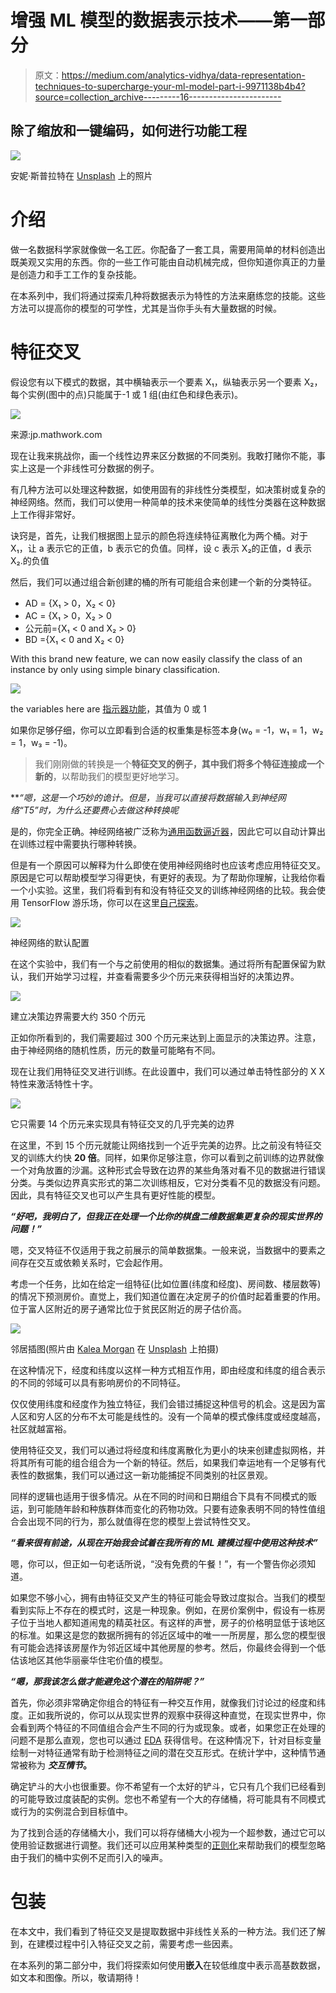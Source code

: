 # 增强 ML 模型的数据表示技术——第一部分

> 原文：<https://medium.com/analytics-vidhya/data-representation-techniques-to-supercharge-your-ml-model-part-i-9971138b4b4?source=collection_archive---------16----------------------->

## 除了缩放和一键编码，如何进行功能工程

![](img/a97fe1e52426a72370be59f298ec91b6.png)

安妮·斯普拉特在 [Unsplash](https://unsplash.com?utm_source=medium&utm_medium=referral) 上的照片

# 介绍

做一名数据科学家就像做一名工匠。你配备了一套工具，需要用简单的材料创造出既美观又实用的东西。你的一些工作可能由自动机械完成，但你知道你真正的力量是创造力和手工工作的复杂技能。

在本系列中，我们将通过探索几种将数据表示为特性的方法来磨练您的技能。这些方法可以提高你的模型的可学性，尤其是当你手头有大量数据的时候。

# 特征交叉

假设您有以下模式的数据，其中横轴表示一个要素 X₁，纵轴表示另一个要素 X₂，每个实例(图中的点)只能属于-1 或 1 组(由红色和绿色表示)。

![](img/0b011c79c6833c197dfaab5ccb5df9e8.png)

来源:jp.mathwork.com

现在让我来挑战你，画一个线性边界来区分数据的不同类别。我敢打赌你不能，事实上这是一个非线性可分数据的例子。

有几种方法可以处理这种数据，如使用固有的非线性分类模型，如决策树或复杂的神经网络。然而，我们可以使用一种简单的技术来使简单的线性分类器在这种数据上工作得非常好。

诀窍是，首先，让我们根据图上显示的颜色将连续特征离散化为两个桶。对于 X₁，让 a 表示它的正值，b 表示它的负值。同样，设 c 表示 X₂的正值，d 表示 X₂.的负值

然后，我们可以通过组合新创建的桶的所有可能组合来创建一个新的分类特征。

*   AD = {X₁ > 0，X₂ < 0}
*   AC = {X₁ > 0，X₂ > 0
*   公元前={X₁ < 0 and X₂ > 0}
*   BD ={X₁ < 0 and X₂ < 0}

With this brand new feature, we can now easily classify the class of an instance by only using simple binary classification.

![](img/235baa361cd2c70290e66855e1153f8d.png)

the variables here are [指示器功能](https://en.wikipedia.org/wiki/Indicator_function)，其值为 0 或 1

如果你足够仔细，你可以立即看到合适的权重集是标签本身(w₀ = -1，w₁ = 1，w₂ = 1，w₃ = -1)。

> 我们刚刚做的转换是一个**特征交叉的例子，其中我们将多个特征连接成一个新的**，以帮助我们的模型更好地学习。

***“嗯，这是一个巧妙的诡计。但是，当我可以直接将数据输入到神经网络“*T5”时，为什么还要费心去做这种转换呢**

是的，你完全正确。神经网络被广泛称为[通用函数逼近器](https://en.wikipedia.org/wiki/Universal_approximation_theorem)，因此它可以自动计算出在训练过程中需要执行哪种转换。

但是有一个原因可以解释为什么即使在使用神经网络时也应该考虑应用特征交叉。原因是它可以帮助模型学习得更快，有更好的表现。为了帮助你理解，让我给你看一个小实验。这里，我们将看到有和没有特征交叉的训练神经网络的比较。我会使用 TensorFlow 游乐场，你可以在这里[自己探索](https://playground.tensorflow.org/#activation=tanh&batchSize=10&dataset=xor&regDataset=reg-plane&learningRate=0.03&regularizationRate=0&noise=0&networkShape=4,2&seed=0.55759&showTestData=false&discretize=false&percTrainData=50&x=true&y=true&xTimesY=false&xSquared=false&ySquared=false&cosX=false&sinX=false&cosY=false&sinY=false&collectStats=false&problem=classification&initZero=false&hideText=false)。

![](img/663a1a5956da0d058572c51530e0a0a0.png)

神经网络的默认配置

在这个实验中，我们有一个与之前使用的相似的数据集。通过将所有配置保留为默认，我们开始学习过程，并查看需要多少个历元来获得相当好的决策边界。

![](img/377375904ce24d3ca4d872c069b734ae.png)

建立决策边界需要大约 350 个历元

正如你所看到的，我们需要超过 300 个历元来达到上面显示的决策边界。注意，由于神经网络的随机性质，历元的数量可能略有不同。

现在让我们用特征交叉进行训练。在此设置中，我们可以通过单击特性部分的 X X 特性来激活特性十字。

![](img/67c888d7332cf2cdd685c01c9479fb74.png)

它只需要 14 个历元来实现具有特征交叉的几乎完美的边界

在这里，不到 15 个历元就能让网络找到一个近乎完美的边界。比之前没有特征交叉的训练大约快 **20 倍**。同样，如果你足够注意，你可以看到之前训练的边界就像一个对角放置的沙漏。这种形式会导致在边界的某些角落对看不见的数据进行错误分类。与类似边界真实形式的第二次训练相反，它对分类看不见的数据没有问题。因此，具有特征交叉也可以产生具有更好性能的模型。

***“好吧，我明白了，但我正在处理一个比你的棋盘二维数据集更复杂的现实世界的问题！”***

嗯，交叉特征不仅适用于我之前展示的简单数据集。一般来说，当数据中的要素之间存在交互或依赖关系时，它会起作用。

考虑一个任务，比如在给定一组特征(比如位置(纬度和经度)、房间数、楼层数等)的情况下预测房价。直觉上，我们知道位置在决定房子的价值时起着重要的作用。位于富人区附近的房子通常比位于贫民区附近的房子估价高。

![](img/31a6b289a1dd28b99e13d54c6f8dddbb.png)

邻居插图(照片由 [Kalea Morgan](https://unsplash.com/@kaleamorgan?utm_source=medium&utm_medium=referral) 在 [Unsplash](https://unsplash.com?utm_source=medium&utm_medium=referral) 上拍摄)

在这种情况下，经度和纬度以这样一种方式相互作用，即由经度和纬度的组合表示的不同的邻域可以具有影响房价的不同特征。

仅仅使用纬度和经度作为独立特征，我们会错过捕捉这种信号的机会。这是因为富人区和穷人区的分布不太可能是线性的。没有一个简单的模式像纬度或经度越高，社区就越富裕。

使用特征交叉，我们可以通过将经度和纬度离散化为更小的块来创建虚拟网格，并将其所有可能的组合组合为一个新的特征。然后，如果我们幸运地有一个足够有代表性的数据集，我们可以通过这一新功能捕捉不同类别的社区景观。

同样的逻辑也适用于很多情况。从在不同的时间和日期组合下具有不同模式的贩运，到可能随年龄和种族群体而变化的药物功效。只要有迹象表明不同的特性值组合会出现不同的行为，那么就值得在您的模型上尝试特性交叉。

***“看来很有前途，从现在开始我会试着在我所有的 ML 建模过程中使用这种技术”***

嗯，你可以，但正如一句老话所说，“没有免费的午餐！”，有一个警告你必须知道。

如果您不够小心，拥有由特征交叉产生的特征可能会导致过度拟合。当我们的模型看到实际上不存在的模式时，这是一种现象。例如，在房价案例中，假设有一栋房子位于当地人都知道闹鬼的精英社区。有这样的声誉，房子的价格明显低于该地区的标准。如果这是您的数据所拥有的邻近区域中的唯一一所房屋，那么您的模型很有可能会选择该房屋作为邻近区域中其他房屋的参考。然后，你最终会得到一个低估该地区其他华丽豪华住宅价值的模型。

***“嗯，那我该怎么做才能避免这个潜在的陷阱呢？”***

首先，你必须非常确定你组合的特征有一种交互作用，就像我们讨论过的经度和纬度。正如我所说的，你可以从现实世界的观察中获得这种直觉，在现实世界中，你会看到两个特征的不同值组合会产生不同的行为或现象。或者，如果您正在处理的问题不是那么直观，您也可以通过 [EDA](https://en.wikipedia.org/wiki/Exploratory_data_analysis) 获得信号。在这种情况下，针对目标变量绘制一对特征通常有助于检测特征之间的潜在交互形式。在统计学中，这种情节通常被称为 ***交互情节*。**

确定铲斗的大小也很重要。你不希望有一个太好的铲斗，它只有几个我们已经看到的可能导致过度装配的实例。您也不希望有一个大的存储桶，将可能具有不同模式或行为的实例混合到目标值中。

为了找到合适的存储桶大小，我们可以将存储桶大小视为一个超参数，通过它可以使用验证数据进行调整。我们还可以应用某种类型的[正则化](https://en.wikipedia.org/wiki/Regularization_%28mathematics%29)来帮助我们的模型忽略由于我们的桶中实例不足而引入的噪声。

# **包装**

在本文中，我们看到了特征交叉是提取数据中非线性关系的一种方法。我们还了解到，在建模过程中引入特征交叉之前，需要考虑一些因素。

在本系列的第二部分中，我们将探索如何使用**嵌入**在较低维度中表示高基数数据，如文本和图像。所以，敬请期待！